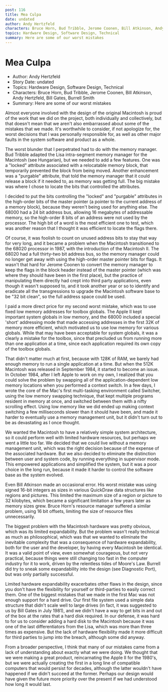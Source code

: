 ```yaml
---
post: 116
title: Mea Culpa
date: undated
author: Andy Hertzfeld
characters: Bruce Horn, Bud Tribble, Jerome Coonen, Bill Atkinson, Andy Hertzfeld, Bill Gates, Burrell Smith
topics: Hardware Design, Software Design, Technical
summary: Here are some of our worst mistakes
---
```


# Mea Culpa
* Author: Andy Hertzfeld
* Story Date: undated
* Topics: Hardware Design, Software Design, Technical
* Characters: Bruce Horn, Bud Tribble, Jerome Coonen, Bill Atkinson, Andy Hertzfeld, Bill Gates, Burrell Smith
* Summary: Here are some of our worst mistakes

Almost everyone involved with the design of the original Macintosh is proud of the work that we did on the project, both individually and collectively, but that doesn't mean that we aren't also embarrassed about some of the mistakes that we made.  It's worthwhile to consider, if not apologize for, the worst decisions that I was personally responsible for, as well as other major faults in the system software and product as a whole.

The worst blunder that I perpetrated had to do with the memory manager.  Bud Tribble adapted the Lisa intra-segment memory manager for the Macintosh (see Hungarian), but we needed to add a few features.  One was a "locked" attribute associated with a relocatable memory block, that temporarily prevented the block from being moved.  Another enhancement was a "purgable" attribute, that told the memory manager that it could release a block if it needed to, as memory was getting full.  The big mistake was where I chose to locate the bits that controlled the attributes.

I decided to put the bits controlling the "locked" and "purgable" attributes in the high-order bits of the master pointer (a pointer to the current address of a memory block), because they weren't being used for anything else.  The 68000 had a 24 bit address bus, allowing 16 megabytes of addressable memory, so the high-order 8 bits of an address were not used by the processor.  The high bit of a word is the most efficient one to test, which was another reason that I thought it was efficient to locate the flags there.

Of course, it was foolish to count on unused address bits to stay that way for very long, and it became a problem when the Macintosh transitioned to the 68020 processor in 1987, with the introduction of the Macintosh II.  The 68020 had a full thirty-two bit address bus, so the memory manager could no longer get away with using the high-order master pointer bits for flags.  It wasn't that hard for Jerome Coonen to convert the memory manager to keep the flags in the block header instead of the master pointer (which was where they should have been in the first place), but the practice of manipulating them directly had crept into third party applications, even though it wasn't supposed to, and it took another year or so to identify and eradicate all the transgressions to upgrade the Macintosh software base to be "32 bit clean", so the full address space could be used.

I paid a more direct price for my second worst mistake, which was to use fixed low memory addresses for toolbox globals.  The Apple II kept important system globals in low memory, and the 68000 included a special 'short' addressing mode that made accessing addresses in the first 32K of memory more efficient, which motivated us to use low memory for various globals.  While that may have been acceptable for system globals, it was a clearly a mistake for the toolbox, since that precluded us from running more than one application at a time, since each application required its own copy of the toolbox globals.

That didn't matter much at first, because with 128K of RAM, we barely had enough memory to run a single application at a time.  But when the 512K Macintosh was released in September 1984, it started to become an issue.  In October 1984, after I left Apple to work on my own, I realized that you could solve the problem by swapping all of the application-dependent low memory locations when you performed a context switch. In a few days, I wrote the core of the Mac's first multi-tasking environment called Switcher, using the low memory swapping technique, that kept multiple programs resident in memory at once, and switched between them with a nifty scrolling effect.  Using low memory like we did ended up making context switching a few milliseconds slower than it should have been, and made it harder to eventually use a memory management unit, but it didn't turn out to be as devastating as I once thought.

We wanted the Macintosh to have a relatively simple system architecture, so it could perform well with limited hardware resources, but perhaps we went a little too far.  We decided that we could live without a memory management unit, which was the right decision because of the expense of the associated hardware.  But we also decided to eliminate the distinction between user and system code, by running everything in supervisor mode.   This empowered applications and simplified the system, but it was a poor choice in the long run, because it made it harder to control the software base as the system evolved.

Even Bill Atkinson made an occasional error.  His worst mistake was using signed 16-bit integers as sizes in various QuickDraw data structures like regions and pictures.  This limited the maximum size of a region or picture to 32 kilobytes, which became a significant limitation a few years later as memory sizes grew.  Bruce Horn's resource manager suffered a similar problem, using 16 bit offsets, limiting the size of resource files unnecessarily.

The biggest problem with the Macintosh hardware was pretty obvious, which was its limited expandability.  But the problem wasn't really technical as much as philosophical, which was that we wanted to eliminate the inevitable complexity that was a consequence of hardware expandability, both for the user and the developer, by having every Macintosh be identical.  It was a valid point of view, even somewhat courageous, but not very practical, because things were still changing too fast in the computer industry for it to work, driven by the relentless tides of Moore's Law.  Burrell did try to sneak some expandability into the design (see Diagnostic Port), but was only partially successful.

Limited hardware expandability exacerbates other flaws in the design, since you don't have the flexibility for yourself or third-parties to easily correct them.  One of the biggest mistakes that we made in the first Mac was not enough support for a hard drive.  Our first file system used a simple data structure that didn't scale well to large drives (in fact, it was suggested to us by Bill Gates in July 1981), and we didn't have a way to get bits in and out of the box at the rates that a hard disk required.  In our defense, it was hard to for us to consider adding a hard disk to the Macintosh because it was one of the last differentiators from the Lisa, which was more than three times as expensive.  But the lack of hardware flexibility made it more difficult for third parties to jump into the breach, although some did anyway.

From a broader perspective, I think that many of our mistakes came from a lack of understanding about exactly what we were doing.  We thought that we were making a great product, reincarnating the Apple II for the 1980's, but we were actually creating the first in a long line of compatible computers that would persist for decades, although the latter wouldn't have happened if we didn't succeed at the former.  Perhaps our design would have given the future more priority over the present if we had understood how long it would last.